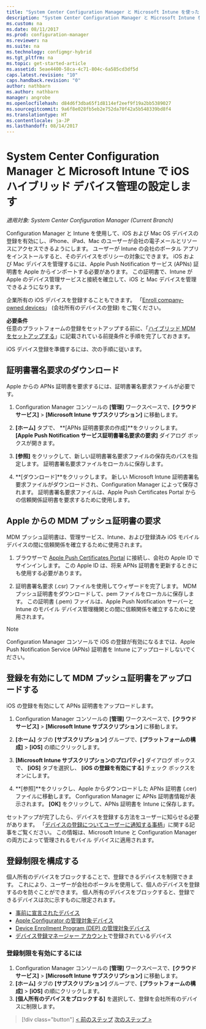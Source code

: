 ```yaml
---
title: "System Center Configuration Manager と Microsoft Intune を使った iOS および Mac のハイブリッド デバイス管理のセットアップ | Microsoft Docs"
description: "System Center Configuration Manager と Microsoft Intune を使用して iOS デバイス管理を設定します。"
ms.custom: na
ms.date: 08/11/2017
ms.prod: configuration-manager
ms.reviewer: na
ms.suite: na
ms.technology: configmgr-hybrid
ms.tgt_pltfrm: na
ms.topic: get-started-article
ms.assetid: 5eae4400-58ca-4c71-804c-6a585cd3df5d
caps.latest.revision: "10"
caps.handback.revision: "0"
author: nathbarn
ms.author: nathbarn
manager: angrobe
ms.openlocfilehash: d84d6f3dba65f1d8114ef2eef9f19a2bb5389027
ms.sourcegitcommit: 9a6f8e028fb5eb2e752da70f42a5b548339bd8f4
ms.translationtype: HT
ms.contentlocale: ja-JP
ms.lasthandoff: 08/14/2017
---
```

# <a name="set-up-ios-hybrid-device-management-with-system-center-configuration-manager-and-microsoft-intune"></a>System Center Configuration Manager と Microsoft Intune で iOS ハイブリッド デバイス管理の設定します

*適用対象: System Center Configuration Manager (Current Branch)*

Configuration Manager と Intune を使用して、iOS および Mac OS デバイスの登録を有効にし、iPhone、iPad、Mac のユーザーが会社の電子メールとリソースにアクセスできるようにします。 ユーザーが Intune の会社のポータル アプリをインストールすると、そのデバイスをポリシーの対象にできます。 iOS および Mac デバイスを管理するには、Apple Push Notification サービス (APNs) 証明書を Apple からインポートする必要があります。 この証明書で、Intune が Apple のデバイス管理サービスと接続を確立して、iOS と Mac デバイスを管理できるようになります。  

 企業所有の iOS デバイスを登録することもできます。  「[Enroll company-owned devices](enroll-company-owned-devices.md)」 (会社所有のデバイスの登録) をご覧ください。  

**必要条件**<br>
任意のプラットフォームの登録をセットアップする前に、「[ハイブリッド MDM をセットアップする](setup-hybrid-mdm.md)」に記載されている前提条件と手順を完了しておきます。

iOS デバイス登録を準備するには、次の手順に従います。  

## <a name="download-a-certificate-signing-request"></a>証明書署名要求のダウンロード
Apple からの APNs 証明書を要求するには、証明書署名要求ファイルが必要です。  

1.  Configuration Manager コンソールの **[管理]** ワークスペースで、**[クラウド サービス]** >  **[Microsoft Intune サブスクリプション]** に移動します。  

2.  **[ホーム]** タブで、 **[APNs 証明書要求の作成]**をクリックします。 **[Apple Push Notification サービス証明書署名要求の要求]** ダイアログ ボックスが開きます。  

3.  **[参照]** をクリックして、新しい証明書署名要求ファイルの保存先のパスを指定します。 証明書署名要求ファイルをローカルに保存します。  

4.  **[ダウンロード]**をクリックします。 新しい Microsoft Intune 証明書署名要求ファイルがダウンロードされ、Configuration Manager によって保存されます。 証明書署名要求ファイルは、Apple Push Certificates Portal からの信頼関係証明書を要求するために使用します。  

## <a name="request-an-mdm-push-certificate-from-apple"></a>Apple からの MDM プッシュ証明書の要求
MDM プッシュ証明書は、管理サービス、Intune、および登録済み iOS モバイル デバイスの間に信頼関係を確立するために使用されます。  

1.  ブラウザーで [Apple Push Certificates Portal](http://go.microsoft.com/fwlink/?LinkId=269844) に接続し、会社の Apple ID でサインインします。 この Apple ID は、将来 APNs 証明書を更新するときにも使用する必要があります。  

2.  証明書署名要求 (.csr) ファイルを使用してウィザードを完了します。 MDM プッシュ証明書をダウンロードして、pem ファイルをローカルに保存します。 この証明書 (.pem) ファイルは、Apple Push Notification サーバーと Intune のモバイル デバイス管理機関との間に信頼関係を確立するために使用されます。  

> [!NOTE]  
>  Configuration Manager コンソールで iOS の登録が有効になるまでは、Apple Push Notification Service (APNs) 証明書を Intune にアップロードしないでください。  

## <a name="enable-enrollment-and-upload-the-mdm-push-certificate"></a>登録を有効にして MDM プッシュ証明書をアップロードする
iOS の登録を有効にして APNs 証明書をアップロードします。  

1.  Configuration Manager コンソールの **[管理]** ワークスペースで、**[クラウド サービス]**  >  **[Microsoft Intune サブスクリプション]** に移動します。  

2.  **[ホーム]** タブの **[サブスクリプション]** グループで、**[プラットフォームの構成]**  >  **[iOS]** の順にクリックします。  

3.  **[Microsoft Intune サブスクリプションのプロパティ]** ダイアログ ボックスで、 **[iOS]** タブを選択し、 **[iOS の登録を有効にする]** チェック ボックスをオンにします。  
4.  **[参照]**をクリックし、Apple からダウンロードした APNs 証明書 (.cer) ファイルに移動します。 Configuration Manager に APNs 証明書情報が表示されます。 **[OK]** をクリックして、APNs 証明書を Intune に保存します。  

セットアップが完了したら、デバイスを登録する方法をユーザーに知らせる必要があります。 「[デバイスの登録についてユーザーに通知する事柄](https://docs.microsoft.com/intune/end-user-educate)」に関する記事をご覧ください。 この情報は、Microsoft Intune と Configuration Manager の両方によって管理されるモバイル デバイスに適用されます。

## <a name="configure-enrollment-restrictions"></a>登録制限を構成する

個人所有のデバイスをブロックすることで、登録できるデバイスを制限できます。 これにより、ユーザーが会社のポータルを使用して、個人のデバイスを登録するのを防ぐことができます。 個人所有のデバイスをブロックすると、登録できるデバイスは次に示すものに限定されます。
- [事前に宣言されたデバイス](predeclare-devices-with-hardware-id.md)
- [Apple Configurator の管理対象デバイス](ios-hybrid-enrollment-using-apple-configurator.md)
- [Device Enrollment Program (DEP) の管理対象デバイス](ios-device-enrollment-program-for-hybrid.md)
- [デバイス登録マネージャー アカウント](enroll-devices-with-device-enrollment-manager.md)で登録されているデバイス

### <a name="to-enable-enrollment-restrictions"></a>登録制限を有効にするには
1.  Configuration Manager コンソールの **[管理]** ワークスペースで、**[クラウド サービス]**  >  **[Microsoft Intune サブスクリプション]** に移動します。
2.  **[ホーム]** タブの **[サブスクリプション]** グループで、**[プラットフォームの構成]**  >  **[iOS]** の順にクリックします。
3.  **[個人所有のデバイスをブロックする]** を選択して、登録を会社所有のデバイスに制限します。

> [!div class="button"]
[< 前のステップ](create-service-connection-point.md)  [次のステップ >](set-up-additional-management.md)
